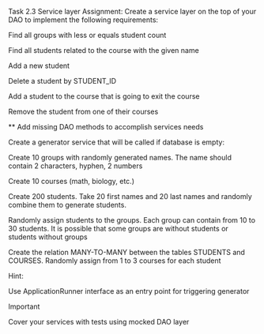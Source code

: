 Task 2.3 Service layer
Assignment:
Create a service layer on the top of your DAO to implement the following requirements:

Find all groups with less or equals student count

Find all students related to the course with the given name

Add a new student

Delete a student by STUDENT_ID

Add a student to the course that is going to exit the course

Remove the student from one of their courses

** Add missing DAO methods to accomplish services needs

Create a generator service that will be called if database is empty:

Create 10 groups with randomly generated names. The name should contain 2 characters, hyphen, 2 numbers

Create 10 courses (math, biology, etc.)

Create 200 students. Take 20 first names and 20 last names and randomly combine them to generate students.

Randomly assign students to the groups. Each group can contain from 10 to 30 students. It is possible that some groups are without students or students without groups

Create the relation MANY-TO-MANY between the tables STUDENTS and COURSES. Randomly assign from 1 to 3 courses for each student

Hint:

Use ApplicationRunner interface as an entry point for triggering generator

Important

Cover your services with tests using mocked DAO layer